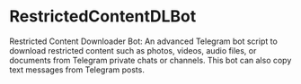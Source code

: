 # RestrictedContentDLBot
Restricted Content Downloader Bot: An advanced Telegram bot script to download restricted content such as photos, videos, audio files, or documents from Telegram private chats or channels. This bot can also copy text messages from Telegram posts.
